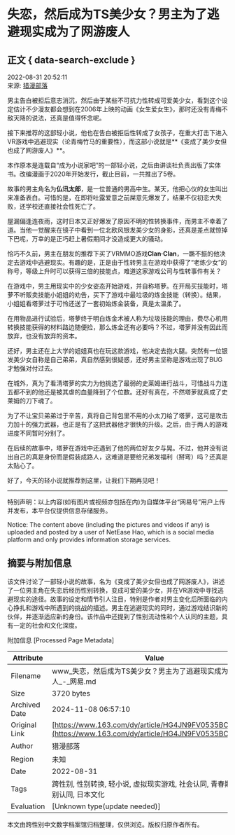 # 失恋，然后成为TS美少女？男主为了逃避现实成为了网游废人

## 正文 { data-search-exclude }


2022-08-31 20:52:11  
来源: [猎漫部落](https://www.163.com/dy/media/T1580132458867.html)  

男主告白被拒后意志消沉，然后由于某些不可抗力性转成可爱美少女，看到这个设定估计不少漫友都会想到在2006年上映的动画《女生爱女生》，那时还没有青梅不敌天降的说法，还真是值得怀念呢。

接下来推荐的这部轻小说，他也在告白被拒后性转成了女孩子，在重大打击下进入VR游戏中逃避现实（论青梅竹马的重要性），而这部小说就是**《变成了美少女但也成了网游废人》**。

本作原本是连载自“成为小说家吧”的一部轻小说，之后由讲谈社负责出版了实体书。改编漫画于2020年开始发行，截止目前，一共推出了5卷。

故事的男主角名为**仏讯太郎**，是一位普通的男高中生。某天，他把心仪的女生叫出来准备表白。可惜的是，在即将吐露爱意之前屎意先爆发了，结果不仅初恋大失败，还学校还直接社会性死亡了。

屋漏偏逢连夜雨，这时日本又正好爆发了原因不明的性转换事件，而男主不幸着了道。当他一觉醒来在镜子中看到一位北欧风银发美少女的身影，还真是差点就惊掉下巴呢，万幸的是正巧赶上暑假期间才没造成更大的骚动。

恰巧不久前，男主在朋友的推荐下买了VRMMO游戏**Clan·Clan**，一蹶不振的他决定去游戏中逃避现实。有趣的是，正是由于性转男主在游戏中获得了“老练少女”的称号，等级上升时可以获得三倍的技能点，难道这家游戏公司与性转事件有关？

在游戏中，男主用现实中的少女姿态开始游戏，并自称塔萝。在开局买技能时，塔萝不听贩卖技能小姐姐的劝告，买下了游戏中最垃圾的炼金技能（转换）。结果，小姐姐看塔萝过于可怜还送了一套初始炼金装备，真是太温柔了。

在用物品进行试验后，塔萝终于明白炼金术被人称为垃圾技能的理由，费尽心机用转换技能获得的材料路边随便捡，那么炼金还有必要吗？不过，塔萝并没有因此而放弃，也没有放弃的资本。

还好，男主还在上大学的姐姐真也在玩这款游戏，他决定去抱大腿。突然有一位银发美少女自称是自己弟弟，真自然感到很疑惑，还好男主坚称是游戏出现了BUG才勉强对付过去。

在城外，真为了看清塔萝的实力为他挑选了最弱的史莱姆进行战斗，可惜战斗力连五都不到的他还是被其虐的血量降到了个位数。还好有真在，不然塔萝就真成了史莱姆的刀下魂了。

为了不让宝贝弟弟过于辛苦，真将自己背包里不用的小太刀给了塔萝，这可是攻击力加十的强力武器，也正是有了这把武器他才很快的升级。之后，由于两人的游戏进度不同暂时分别了。

在后续的故事中，塔萝在游戏中还遇到了他的两位好友夕与晃。不过，他并没有说出自己的真是身份而是假装成路人，这难道是要给兄弟发福利（掰弯）吗？还真是太贴心了。

好了，今天的轻小说就推荐到这里，让我们下期再见吧！

---

特别声明：以上内容(如有图片或视频亦包括在内)为自媒体平台“网易号”用户上传并发布，本平台仅提供信息存储服务。

Notice: The content above (including the pictures and videos if any) is uploaded and posted by a user of NetEase Hao, which is a social media platform and only provides information storage services.

## 摘要与附加信息

<!-- tcd_abstract -->
该文件讨论了一部轻小说的故事，名为《变成了美少女但也成了网游废人》，讲述了一位男主角在失恋后经历性别转换，变成可爱的美少女，并在VR游戏中寻找逃避现实的途径。故事的设定和情节引人注目，特别是作者对男主变化后所面临的内心挣扎和游戏中所遇到的挑战的描述。男主在逃避现实的同时，通过游戏结识新的伙伴，并逐渐适应新的身份。该作品中还提到了性别流动性和个人认同的主题，具有一定的社会和文化深度。
<!-- tcd_abstract_end -->

附加信息 [Processed Page Metadata]

| Attribute       | Value                                  |
|-----------------|----------------------------------------|
| Filename        | www_失恋，然后成为TS美少女？男主为了逃避现实成为了网游废人_-_网易.md                             |
| Size            | 3720 bytes                           |
| Archived Date   | 2024-11-08 06:57:10                             |
| Original Link   | [https://www.163.com/dy/article/HG4JN9FV0535BCDB.html](https://www.163.com/dy/article/HG4JN9FV0535BCDB.html)                       |
| Author          | 猎漫部落                               |
| Region          | 未知                               |
| Date            | 2022-08-31                                 |
| Tags            | 跨性别, 性别转换, 轻小说, 虚拟现实游戏, 社会认同, 青春期困扰, 性别认同, 日本文化                                 |
| Evaluation            | [Unknown type(update needed)]                                 |
<!-- tcd_table_end -->

本文由跨性别中文数字档案馆归档整理，仅供浏览。版权归原作者所有。
